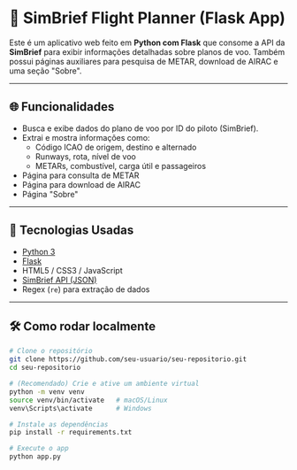 # 🛫 SimBrief Flight Planner (Flask App)

Este é um aplicativo web feito em **Python com Flask** que consome a API da **SimBrief** para exibir informações detalhadas sobre planos de voo. Também possui páginas auxiliares para pesquisa de METAR, download de AIRAC e uma seção "Sobre".

---

## 🌐 Funcionalidades

- Busca e exibe dados do plano de voo por ID do piloto (SimBrief).
- Extrai e mostra informações como:
  - Código ICAO de origem, destino e alternado
  - Runways, rota, nível de voo
  - METARs, combustível, carga útil e passageiros
- Página para consulta de METAR
- Página para download de AIRAC
- Página "Sobre"

---

## 🚀 Tecnologias Usadas

- [Python 3](https://www.python.org/)
- [Flask](https://flask.palletsprojects.com/)
- HTML5 / CSS3 / JavaScript
- [SimBrief API (JSON)](https://www.simbrief.com/)
- Regex (`re`) para extração de dados

---

## 🛠️ Como rodar localmente

```bash
# Clone o repositório
git clone https://github.com/seu-usuario/seu-repositorio.git
cd seu-repositorio

# (Recomendado) Crie e ative um ambiente virtual
python -m venv venv
source venv/bin/activate   # macOS/Linux
venv\Scripts\activate      # Windows

# Instale as dependências
pip install -r requirements.txt

# Execute o app
python app.py
